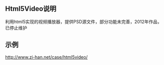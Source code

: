 ## Html5Video说明
利用html5实现的视频播放器，提供PSD源文件，部分功能未完善，2012年作品，已停止维护

## 示例
http://www.zi-han.net/case/html5video/
